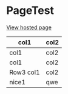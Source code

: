 # PageTest

[View hosted page][ViewPage]

[ViewPage]:https://hmkphoneland.github.io/pagetest/

col1|col2
-|-
col1|col2
col1|col2
Row3 col1|col2
nice1|qwe